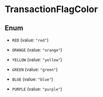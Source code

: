 

# TransactionFlagColor

## Enum


* `RED` (value: `"red"`)

* `ORANGE` (value: `"orange"`)

* `YELLOW` (value: `"yellow"`)

* `GREEN` (value: `"green"`)

* `BLUE` (value: `"blue"`)

* `PURPLE` (value: `"purple"`)



